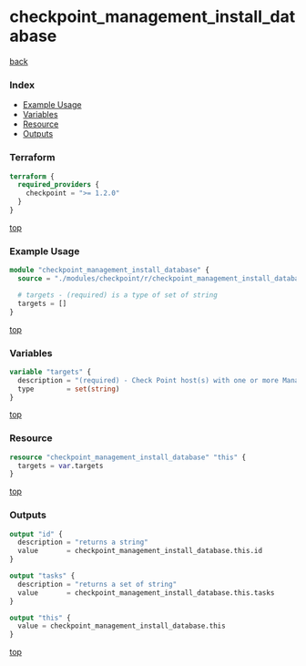 # checkpoint_management_install_database

[back](../checkpoint.md)

### Index

- [Example Usage](#example-usage)
- [Variables](#variables)
- [Resource](#resource)
- [Outputs](#outputs)

### Terraform

```terraform
terraform {
  required_providers {
    checkpoint = ">= 1.2.0"
  }
}
```

[top](#index)

### Example Usage

```terraform
module "checkpoint_management_install_database" {
  source = "./modules/checkpoint/r/checkpoint_management_install_database"

  # targets - (required) is a type of set of string
  targets = []
}
```

[top](#index)

### Variables

```terraform
variable "targets" {
  description = "(required) - Check Point host(s) with one or more Management Software Blades enabled. The targets can be identified by their name or unique identifier."
  type        = set(string)
}
```

[top](#index)

### Resource

```terraform
resource "checkpoint_management_install_database" "this" {
  targets = var.targets
}
```

[top](#index)

### Outputs

```terraform
output "id" {
  description = "returns a string"
  value       = checkpoint_management_install_database.this.id
}

output "tasks" {
  description = "returns a set of string"
  value       = checkpoint_management_install_database.this.tasks
}

output "this" {
  value = checkpoint_management_install_database.this
}
```

[top](#index)